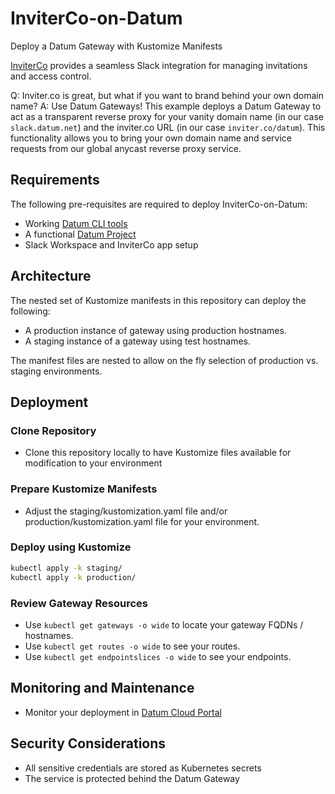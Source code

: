 # InviterCo-on-Datum
Deploy a Datum Gateway with Kustomize Manifests

[InviterCo](https://inviter.co) provides a seamless Slack integration for managing invitations and access control.

Q: Inviter.co is great, but what if you want to brand behind your own domain name? 
A: Use Datum Gateways! This example deploys a Datum Gateway to act as a transparent reverse proxy for your vanity domain name (in our case `slack.datum.net`) and the inviter.co URL (in our case `inviter.co/datum`). This functionality allows you to bring your own domain name and service requests from our global anycast reverse proxy service.

## Requirements

The following pre-requisites are required to deploy InviterCo-on-Datum:

- Working [Datum CLI tools](https://docs.datum.net/docs/tasks/tools/)
- A functional [Datum Project](https://docs.datum.net/docs/tasks/create-project/)
- Slack Workspace and InviterCo app setup

## Architecture

The nested set of Kustomize manifests in this repository can deploy the following:

- A production instance of gateway using production hostnames.
- A staging instance of a gateway using test hostnames.

The manifest files are nested to allow on the fly selection of production vs. staging environments.

## Deployment

### Clone Repository

- Clone this repository locally to have Kustomize files available for modification to your environment

### Prepare Kustomize Manifests

- Adjust the staging/kustomization.yaml file and/or production/kustomization.yaml file for your environment.

### Deploy using Kustomize

   ```bash
   kubectl apply -k staging/
   kubectl apply -k production/
   ```

### Review Gateway Resources

- Use `kubectl get gateways -o wide` to locate your gateway FQDNs / hostnames.
- Use `kubectl get routes -o wide` to see your routes.
- Use `kubectl get endpointslices -o wide` to see your endpoints.

## Monitoring and Maintenance

- Monitor your deployment in [Datum Cloud Portal](https://cloud.datum.net/login)

## Security Considerations

- All sensitive credentials are stored as Kubernetes secrets
- The service is protected behind the Datum Gateway

